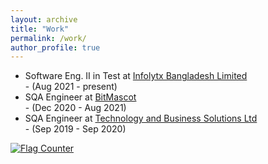 ```yaml
---
layout: archive
title: "Work"
permalink: /work/
author_profile: true
---
```



* Software Eng. II in Test at <a href="https://www.infolytx.com/" target="_blank">Infolytx Bangladesh Limited</a>  <br>
      - (Aug 2021 - present) <br>
* SQA Engineer at <a href="https://www.bitmascot.com/" target="_blank">BitMascot</a>  <br>
      - (Dec 2020 - Aug 2021) <br>
* SQA Engineer at <a href="http://tecbsl.com/" target="_blank">Technology and Business Solutions Ltd</a>  <br>
      - (Sep 2019 - Sep 2020) <br>



<a href="https://info.flagcounter.com/hhcY"><img src="https://s11.flagcounter.com/count2/hhcY/bg_FFFFFF/txt_000000/border_CCCCCC/columns_2/maxflags_10/viewers_0/labels_0/pageviews_0/flags_0/percent_0/" alt="Flag Counter" border="0"></a>



